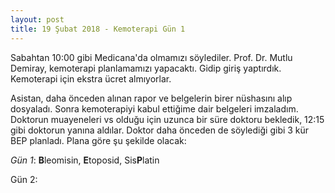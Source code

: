 ```yaml
---
layout: post
title: 19 Şubat 2018 - Kemoterapi Gün 1
---
```


Sabahtan 10:00 gibi Medicana'da olmamızı s&ouml;ylediler. Prof. Dr. Mutlu Demiray, kemoterapi planlamamızı yapacaktı. Gidip giriş yaptırdık. Kemoterapi i&ccedil;in ekstra &uuml;cret almıyorlar.

Asistan, daha &ouml;nceden alınan rapor ve belgelerin birer n&uuml;shasını alıp dosyaladı. Sonra kemoterapiyi kabul ettiğime dair belgeleri imzaladım. Doktorun muayeneleri vs olduğu i&ccedil;in uzunca bir s&uuml;re doktoru bekledik, 12:15 gibi doktorun yanına aldılar. Doktor daha &ouml;nceden de s&ouml;ylediği gibi 3 k&uuml;r BEP planladı. Plana g&ouml;re şu şekilde olacak:

*G&uuml;n 1*: **B**leomisin, **E**toposid, Sis**P**latin

G&uuml;n 2:
